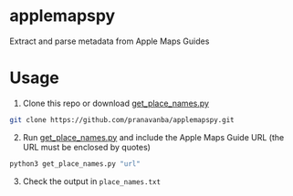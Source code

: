 # applemapspy

Extract and parse metadata from Apple Maps Guides

# Usage

1. Clone this repo or download [get_place_names.py](get_place_names.py)

```bash
git clone https://github.com/pranavanba/applemapspy.git
```

2. Run [get_place_names.py](get_place_names.py) and include the Apple Maps Guide URL (the URL must be enclosed by quotes)

```bash
python3 get_place_names.py "url"
```

3. Check the output in `place_names.txt`
